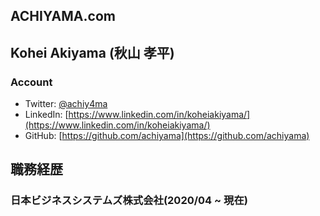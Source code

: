 ## ACHIYAMA.com

## Kohei Akiyama (秋山 孝平)

### Account

- Twitter: [@achiy4ma](https://twitter.com/achiy4ma)
- LinkedIn: [https://www.linkedin.com/in/koheiakiyama/](https://www.linkedin.com/in/koheiakiyama/)
- GitHub: [https://github.com/achiyama](https://github.com/achiyama)

## 職務経歴

### 日本ビジネスシステムズ株式会社(2020/04 ~ 現在)
